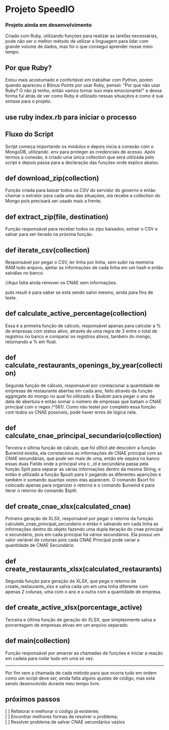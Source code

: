 # Projeto SpeedIO

### Projeto ainda em desenvolvimento

Criado com Ruby, utilizando funções para realizar as tarefas necessárias, pode não ser o melhor método de utilizar a linguagem para lidar com grande volume de dados, mas foi o que consegui aprender nesse meio tempo.

## Por que Ruby?

Estou mais acostumado e confortável em trabalhar com Python, porém quando apareceu o Bônus Points por usar Ruby, pensei: "Por que não usar Ruby? O não já tenho, então vamos tornar isso mais emocionante!" e dessa forma fui atrás de ver como Ruby é utilizado nessas situaçẽos e como é sua sintaxe para o projeto.

## use ruby index.rb para iniciar o processo

## Fluxo do Script

Script começa importando os módulos e depois inicia a conexão com o MongoDB, utilizando .env para proteger as credenciais de acesso. Após termos a conexão, é criado uma única collection que será utilizada pelo script e depois passa para a declaração das funções onde explico abaixo.

## def download_zip(collection)

Função criada para baixar todos os CSV do servidor do governo e então chamar o extrator para cada uma das situações, ela recebe a collection do Mongo pois precisará ser usado mais a frente.

## def extract_zip(file, destination)

Função responsável para receber todos os zips baixados, extrair o CSV e salvar para ser iterado na próxima função.

## def iterate_csv(collection)

Responsável por pegar o CSV, ler linha por linha, sem subir na memória RAM todo arquivo, ajeitar as informações de cada linha em um hash e então salválas no banco.

//Aqui falta ainda remover os CNAE sem informações.

puts result é para saber se está sendo salvo mesmo, ainda para fins de teste.

## def calculate_active_percentage(collection)

Essa é a primeira função de cálculo, responsável apenas para calcular a % de empresas com status ativo, através de uma regra de 3 entre o total de registros no banco e comparar os registros ativos, também do mongo, retornando a % em float.

## def calculate_restaurants_openings_by_year(collection)

Segunda função de cálculo, responsável por corelacionar a quantidade de empresas de restaurante abertas em cada ano, feito através da função aggregate do mongo no qual foi utilizado o $substr para pegar o ano da data de abertura e então somar o número de empresas que batiam o CNAE principal com o regex /^561/. Como não testei por completo essa função com todos os CNAE possíveis, pode haver erros de lógica nela.

## def calculate_cnae_principal_secundario(collection)

Terceira e última função de cálculo, que foi difícil até descobrir a função $unwind existia, ela correlaciona as informações de CNAE principal com as CNAE secundárias, que pode ser mais de uma, então ele separa no banco essas duas Fields onde a principal vira o _id  e secundária passa pela função Split para separar as várias informações dentro da mesma String, e então é utilizado a função $push para ir pegando as diferentes aparições e também ir somando quantas vezes elas aparecem. O comando $sort foi colocado apenas para organizar o retorno e o comando $unwind é para iterar o retorno do comando $split.

## def create_cnae_xlsx(calculated_cnae)

Primeira geração de XLSX, responsável por pegar o retorno da furnção calculate_cnae_principal_secundario e então ir salvando em cada linha as informações dentro do objeto fazendo uma dupla iteração do cnae principal e secundário, pois em cada principal há vários secundários. Ela possui um valor variável de colunas pois cada CNAE Principal pode variar a quantidade de CNAE Secundário.

## def create_restaurants_xlsx(calculated_restaurants)

Segunda função para geração de XLSX, que pega o retorno de create_restaurants_xlsx e salva cada um em uma linha diferente com apenas 2 colunas, uma com o ano e a outra com a quantidade de empresa.

## def create_active_xlsx(porcentage_active)

Terceira e última função de geração do XLSX, que simplesmente salva a porcentagem de empresas ativas em um arquivo separado.

## def main(collection)

Função responsável por amarrar as chamadas de funções e iniciar a reação em cadeia para rodar tudo em uma só vez.

___

Por fim vem a chamada de cada método para que ocorra tudo em ordem como um script deve ser, ainda falta alguns ajustes de código, mas está sendo desenvolvido durante meu tempo livre.

## próximos passos

[ ] Refatorar e melhorar o código já existente;<br>
[ ] Encontrar melhores formas de resolver o problema;<br>
[ ] Resolver problema de salvar CNAE secundários vazios 